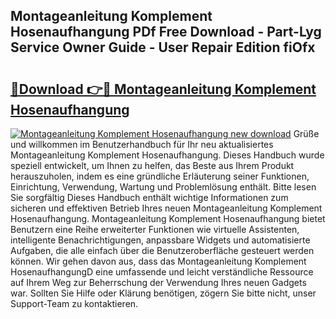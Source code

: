 ## Montageanleitung Komplement Hosenaufhangung PDf Free Download - Part-Lyg Service Owner Guide - User Repair Edition fiOfx

# <h2><a href="http://df84gcw.blite.top/?on=Montageanleitung+Komplement+Hosenaufhangung">🔗Download 👉🔴 Montageanleitung Komplement Hosenaufhangung</a></h2>

[![Montageanleitung Komplement Hosenaufhangung new download](https://i.imgur.com/lujVjoI.png)](http://df84gcw.blite.top/?on=Montageanleitung+Komplement+Hosenaufhangung)
Grüße und willkommen im Benutzerhandbuch für Ihr neu aktualisiertes Montageanleitung Komplement Hosenaufhangung. Dieses Handbuch wurde speziell entwickelt, um Ihnen zu helfen, das Beste aus Ihrem Produkt herauszuholen, indem es eine gründliche Erläuterung seiner Funktionen, Einrichtung, Verwendung, Wartung und Problemlösung enthält. Bitte lesen Sie sorgfältig Dieses Handbuch enthält wichtige Informationen zum sicheren und effektiven Betrieb Ihres neuen Montageanleitung Komplement Hosenaufhangung. Montageanleitung Komplement Hosenaufhangung bietet Benutzern eine Reihe erweiterter Funktionen wie virtuelle Assistenten, intelligente Benachrichtigungen, anpassbare Widgets und automatisierte Aufgaben, die alle einfach über die Benutzeroberfläche gesteuert werden können. Wir gehen davon aus, dass das Montageanleitung Komplement HosenaufhangungD eine umfassende und leicht verständliche Ressource auf Ihrem Weg zur Beherrschung der Verwendung Ihres neuen Gadgets war. Sollten Sie Hilfe oder Klärung benötigen, zögern Sie bitte nicht, unser Support-Team zu kontaktieren.

